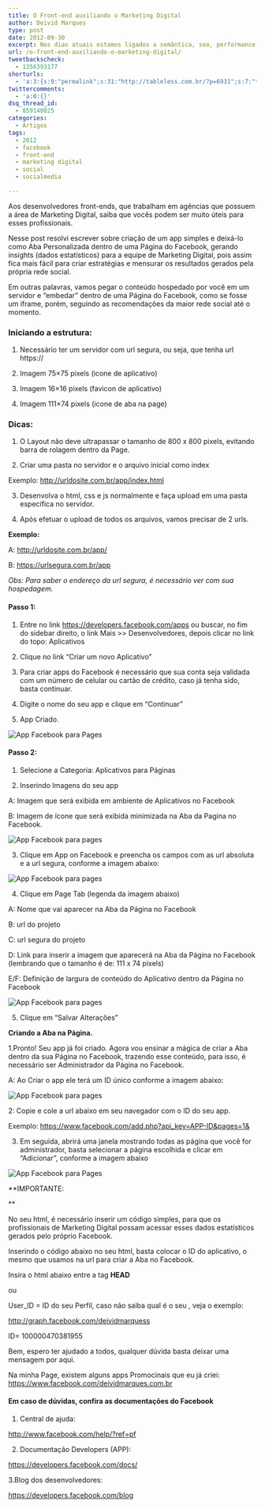 ```yaml
---
title: O Front-end auxiliando o Marketing Digital
author: Deivid Marques
type: post
date: 2012-09-30
excerpt: Nos dias atuais estamos ligados a semântica, seo, performance, boas práticas, entre outros assuntos, que tal ajudar também a equipe de Marketing Digital?
url: /o-front-end-auxiliando-o-marketing-digital/
tweetbackscheck:
  - 1356393177
shorturls:
  - 'a:3:{s:9:"permalink";s:31:"http://tableless.com.br/?p=6931";s:7:"tinyurl";s:26:"http://tinyurl.com/9f6pe3t";s:4:"isgd";s:19:"http://is.gd/Lspqc2";}'
twittercomments:
  - 'a:0:{}'
dsq_thread_id:
  - 859140025
categories:
  - Artigos
tags:
  - 2012
  - facebook
  - front-end
  - marketing digital
  - social
  - socialmedia

---
```

Aos desenvolvedores front-ends, que trabalham em agências que possuem a área de Marketing Digital, saiba que vocês podem ser muito úteis para esses profissionais.
  
Nesse post resolvi escrever sobre criação de um app simples e deixá-lo como Aba Personalizada dentro de uma Página do Facebook, gerando insights (dados estatísticos) para a equipe de Marketing Digital, pois assim fica mais fácil para criar estratégias e mensurar os resultados gerados pela própria rede social.

Em outras palavras, vamos pegar o conteúdo hospedado por você em um servidor e “embedar” dentro de uma Página do Facebook, como se fosse um iframe, porém, seguindo as recomendações da maior rede social até o momento.

### Iniciando a estrutura:

1. Necessário ter um servidor com url segura, ou seja, que tenha url https://
  
2. Imagem 75&#215;75 pixels (icone de aplicativo)
  
3. Imagem 16&#215;16 pixels (favicon de aplicativo)
  
4. Imagem 111&#215;74 pixels (icone de aba na page)

### Dicas:

1. O Layout não deve ultrapassar o tamanho de 800 x 800 pixels, evitando barra de rolagem dentro da Page.
  
2. Criar uma pasta no servidor e o arquivo inicial como index
  
Exemplo: http://urldosite.com.br/app/index.html
  
3. Desenvolva o html, css e js normalmente e faça upload em uma pasta específica no servidor.
  
4. Após efetuar o upload de todos os arquivos, vamos precisar de 2 urls.

**Exemplo:**
  
A: http://urldosite.com.br/app/
  
B: https://urlsegura.com.br/app

_Obs: Para saber o endereço da url segura, é necessário ver com sua hospedagem._

#### Passo 1:

1. Entre no link <a title="Área de desenvolvimento de app do Facebook" href="https://developers.facebook.com/apps" target="_blank">https://developers.facebook.com/apps</a> ou buscar, no fim do sidebar direito, o link Mais >> Desenvolvedores, depois clicar no link do topo: Aplicativos
  
2. Clique no link “Criar um novo Aplicativo”
  
3. Para criar apps do Facebook é necessário que sua conta seja validada com um número de celular ou cartão de crédito, caso já tenha sido, basta continuar.
  
4. Digite o nome do seu app e clique em “Continuar”
  
5. App Criado.

![App Facebook para Pages][1]

#### Passo 2: 

1. Selecione a Categoria: Aplicativos para Páginas
  
2. Inserindo Imagens do seu app
  
A: Imagem que será exibida em ambiente de Aplicativos no Facebook
  
B: Imagem de ícone que será exibida minimizada na Aba da Pagina no Facebook.

![App Facebook para pages][2]

3. Clique em App on Facebook e preencha os campos com as url absoluta e a url segura, conforme a imagem abaixo:

![App Facebook para pages][3]

4. Clique em Page Tab (legenda da imagem abaixo)
  
A: Nome que vai aparecer na Aba da Página no Facebook
  
B: url do projeto
  
C: url segura do projeto
  
D: Link para inserir a imagem que aparecerá na Aba da Página no Facebook (lembrando que o tamanho é de: 111 x 74 pixels)
  
E/F: Definição de largura de conteúdo do Aplicativo dentro da Página no Facebook

![App Facebook para pages][4]

5. Clique em “Salvar Alterações”

**Criando a Aba na Página.**
  
1.Pronto! Seu app já foi criado. Agora vou ensinar a mágica de criar a Aba dentro da sua Página no Facebook, trazendo esse conteúdo, para isso, é necessário ser Administrador da Página no Facebook.
  
A: Ao Criar o app ele terá um ID único conforme a imagem abaixo:

![App Facebook para pages][5]

2: Copie e cole a url abaixo em seu navegador com o ID do seu app.
  
Exemplo: https://www.facebook.com/add.php?api_key=APP-ID&pages=1&

3. Em seguida, abrirá uma janela mostrando todas as página que você for administrador, basta selecionar a página escolhida e clicar em “Adicionar”, conforme a imagem abaixo

![App Facebook para Pages][6]

**IMPORTANTE:
  
** 
  
No seu html, é necessário inserir um código simples, para que os profissionais de Marketing Digital possam acessar esses dados estatísticos gerados pelo próprio Facebook.
  
Inserindo o código abaixo no seu html, basta colocar o ID do aplicativo, o mesmo que usamos na url para criar a Aba no Facebook.
  
Insira o html abaixo entre a tag **HEAD**

**<meta property=&#8221;fb:app_id&#8221; content=&#8221;APP-ID&#8221;>**

ou

**<meta property=&#8221;fb:admins&#8221; content=&#8221;USER_ID&#8221;/>**

User_ID = ID do seu Perfil, caso não saiba qual é o seu , veja o exemplo:

<a title="Dados do Perfil do Deivid Marques no Facebook" href="http://graph.facebook.com/deividmarquess" target="_blank">http://graph.facebook.com/deividmarquess</a>
  
ID= 100000470381955

Bem, espero ter ajudado a todos, qualquer dúvida basta deixar uma mensagem por aqui.
  
Na minha Page, existem alguns apps Promocinais que eu já criei: <a title="Página do Deivid Marques" href="https://www.facebook.com/deividmarques.com.br" target="_blank">https://www.facebook.com/deividmarques.com.br</a>

#### Em caso de dúvidas, confira as documentações do Facebook

1. Central de ajuda:
  
<a title="Central de Ajuda" href="http://www.facebook.com/help/?ref=pf" target="_blank">http://www.facebook.com/help/?ref=pf</a>
  
2. Documentação Developers (APP):
  
<a title="Documentaçao do Facebook " href="https://developers.facebook.com/docs/" target="_blank">https://developers.facebook.com/docs/</a>
  
3.Blog dos desenvolvedores:
  
<a title="Blog dos Desenvolvedores do Facebook" href="https://developers.facebook.com/blog" target="_blank">https://developers.facebook.com/blog</a>

 [1]: https://lh5.googleusercontent.com/4difRBMeCIeY17-CtclLKkUyguliSxePUsLDcgLfYPkeq07M-6W4IfibX_Y1-_xY7pYp1ezKwFVVpZjuOyLtuu7_mbBz1TJqC-OncFMpih2eKRtXYY0s
 [2]: https://lh6.googleusercontent.com/U7xO8qBBa7Jm6SDvfZtVGMqpvvpSoCopfM_bPEVMrjK0Kc0eTNYD8S8k3YapwG2OPxu-TKHOAhKikPUYLL5C_a4WHBnkXRaADDQoaXH_nl4LqVUJ9jMS
 [3]: https://lh4.googleusercontent.com/Uydm1ezb9Zrim0LAlwZ7mddxVD5oEkUGyL8YokrvVDmZkNJqvRt0YxFhr8q8JLdYh8GoTka-4Avqu0nIPXq6oeRz3yis_2eG_S3PfOshJLdF5i0VwTjy
 [4]: https://lh5.googleusercontent.com/-3aHe8lIzfyWxuwl1pFD19RX_Sd_bdQwNuzk2ow32CYbpgb_H8C4zhKj68k5cRB1KEdoQNxZ4qrCE4p0StQwxT1gHBiTWf-PqY_ME1U92nxygovuf7eM
 [5]: https://lh4.googleusercontent.com/oojacp-bM6uAroruxVTbqrXpeY8y2_vCXr_aYHylYNA_XmXO9cDSRlWESRn5rkyrHAqgenoj4GuzoofkuKglBkR1a7l4X1M3Jm4C3CSfO1ByWENrMzvo
 [6]: https://lh3.googleusercontent.com/s5Kg7J__SH27XBF06K3VlV9_aFy4ZWsOEh8-Wjn7eD9_-N6fZQkt2EcuEdh6KktrblGFcm9Y2keG5Qnf0jCcP8iFZg1QZGfPdSNf7pZOAgC9cuEPG8Ix